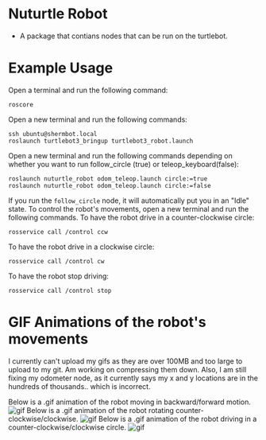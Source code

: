 # Nuturtle Robot
* A package that contians nodes that can be run on the turtlebot.

# Example Usage
Open a terminal and run the following command:
```
roscore
```
Open a new terminal and run the following commands:
```
ssh ubuntu@shermbot.local
roslaunch turtlebot3_bringup turtlebot3_robot.launch
```
Open a new terminal and run the following commands depending on whether you want to run follow_circle (true) or teleop_keyboard(false):
```
roslaunch nuturtle_robot odom_teleop.launch circle:=true
roslaunch nuturtle_robot odom_teleop.launch circle:=false
```
If you run the ``` follow_circle ``` node, it will automatically put you in an "Idle" state. To control the robot's movements, open a new terminal and run the following commands.
To have the robot drive in a counter-clockwise circle:
``` 
rosservice call /control ccw
```
To have the robot drive in a clockwise circle:
```
rosservice call /control cw
```
To have the robot stop driving:
```
rosservice call /control stop
```

# GIF Animations of the robot's movements
I currently can't upload my gifs as they are over 100MB and too large to upload to my git. Am working on compressing them down.
Also, I am still fixing my odometer node, as it currently says my x and y locations are in the hundreds of thousands.. which is incorrect.

Below is a .gif animation of the robot moving in backward/forward motion.
![gif](https://drive.google.com/uc?export=view&id=10TJfIkKhyZBhw4tlfTHuNQmEMD_IuyU_)
Below is a .gif animation of the robot rotating counter-clockwise/clockwise.
![gif](https://drive.google.com/uc?export=view&id=1iV1cexMgyEQOZ-HSeTIhQliZsY_ycmUM)
Below is a .gif animation of the robot driving in a counter-clockwise/clockwise circle.
![gif](https://drive.google.com/uc?export=view&id=1DG9hfBL64F_pzBvydPeIy8Hqr4bJBSTs)